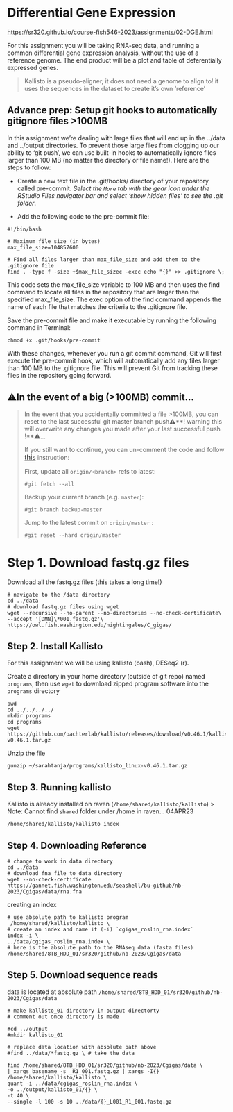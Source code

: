 # Differential Gene Expression

<https://sr320.github.io/course-fish546-2023/assignments/02-DGE.html>

For this assignment you will be taking RNA-seq data, and running a
common differential gene expression analysis, without the use of a
reference genome. The end product will be a plot and table of
deferentially expressed genes.

> Kallisto is a pseudo-aligner, it does not need a genome to align to!
> it uses the sequences in the dataset to create it’s own ‘reference’

## Advance prep: Setup git hooks to automatically gitignore files &gt;100MB

In this assignment we’re dealing with large files that will end up in
the ../data and ../output directories. To prevent those large files from
clogging up our ability to ‘git push’, we can use built-in hooks to
automatically ignore files larger than 100 MB (no matter the directory
or file name!). Here are the steps to follow:

-   Create a new text file in the .git/hooks/ directory of your
    repository called pre-commit. *Select the `More` tab with the gear
    icon under the RStudio Files navigator bar and select ‘show hidden
    files’ to see the .git folder*.

-   Add the following code to the pre-commit file:

<!-- -->

    #!/bin/bash

    # Maximum file size (in bytes)
    max_file_size=104857600

    # Find all files larger than max_file_size and add them to the .gitignore file
    find . -type f -size +$max_file_sizec -exec echo "{}" >> .gitignore \;

This code sets the max\_file\_size variable to 100 MB and then uses the
find command to locate all files in the repository that are larger than
the specified max\_file\_size. The exec option of the find command
appends the name of each file that matches the criteria to the
.gitignore file.

Save the pre-commit file and make it executable by running the following
command in Terminal:

    chmod +x .git/hooks/pre-commit

With these changes, whenever you run a git commit command, Git will
first execute the pre-commit hook, which will automatically add any
files larger than 100 MB to the .gitignore file. This will prevent Git
from tracking these files in the repository going forward.

## ⚠️In the event of a big (&gt;100MB) commit…

> In the event that you accidentally committed a file &gt;100MB, you can
> reset to the last successful git master branch push⚠️**! warning this
> will overwrite any changes you made after your last successful push
> !**⚠️…
>
> If you still want to continue, you can un-comment the code and follow
> <a href="#0"
> style="background-color: transparent; font-size: 11.4pt;">this</a>
> instruction:
>
> First, update all `origin/<branch>` refs to latest:
>
>     #git fetch --all
>
> Backup your current branch (e.g. `master`):
>
>     #git branch backup-master
>
> Jump to the latest commit on `origin/master` :
>
>     #git reset --hard origin/master

# Step 1. Download fastq.gz files

Download all the fastq.gz files (this takes a long time!)

    # navigate to the /data directory
    cd ../data
    # download fastq.gz files using wget 
    wget --recursive --no-parent --no-directories --no-check-certificate\
    --accept '[DMN]\*001.fastq.gz'\
    https://owl.fish.washington.edu/nightingales/C_gigas/

## Step 2. Install Kallisto

For this assignment we will be using kallisto (bash), DESeq2 (r).

Create a directory in your home directory (outside of git repo) named
`programs`, then use `wget` to download zipped program software into the
`programs` directory

    pwd
    cd ../../../../
    mkdir programs
    cd programs 
    wget https://github.com/pachterlab/kallisto/releases/download/v0.46.1/kallisto_linux-v0.46.1.tar.gz

Unzip the file

    gunzip ~/sarahtanja/programs/kallisto_linux-v0.46.1.tar.gz

## Step 3. Running kallisto

Kallisto is already installed on raven
(`/home/shared/kallisto/kallisto`) &gt; Note: Cannot find `shared`
folder under /home in raven… 04APR23

    /home/shared/kallisto/kallisto index

## Step 4. Downloading Reference

    # change to work in data directory
    cd ../data
    # download fna file to data directory
    wget --no-check-certificate https://gannet.fish.washington.edu/seashell/bu-github/nb-2023/Cgigas/data/rna.fna

creating an index

    # use absolute path to kallisto program
     /home/shared/kallisto/kallisto \
    # create an index and name it (-i) `cgigas_roslin_rna.index`
    index -i \
    ../data/cgigas_roslin_rna.index \
    # here is the absolute path to the RNAseq data (fasta files)
    /home/shared/8TB_HDD_01/sr320/github/nb-2023/Cgigas/data

## Step 5. Download sequence reads

data is located at absolute path
`/home/shared/8TB_HDD_01/sr320/github/nb-2023/Cgigas/data`

    # make kallisto_01 directory in output directorty
    # comment out once directory is made

    #cd ../output
    #mkdir kallisto_01

    # replace data location with absolute path above
    #find ../data/*fastq.gz \ # take the data

    find /home/shared/8TB_HDD_01/sr320/github/nb-2023/Cgigas/data \
    | xargs basename -s _R1_001.fastq.gz | xargs -I{} /home/shared/kallisto/kallisto \
    quant -i ../data/cgigas_roslin_rna.index \
    -o ../output/kallisto_01/{} \
    -t 40 \
    --single -l 100 -s 10 ../data/{}_L001_R1_001.fastq.gz
